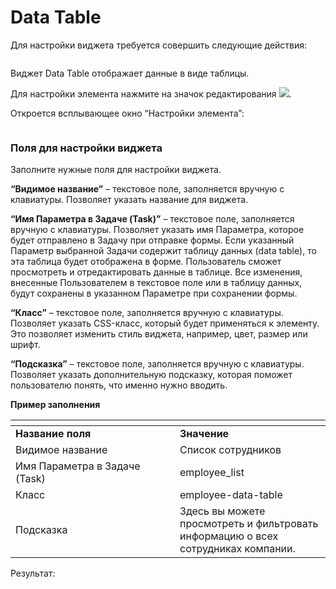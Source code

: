 # Data Table

Для настройки виджета требуется совершить следующие действия:

<figure><img src="https://lh7-rt.googleusercontent.com/docsz/AD_4nXebduGCR8ssmgkJQ-XwJRVMT6UNgt9qCpmb98L7qvBG9wISp8JOjTNir1Py6ciAUvRPecQZT_kEc-IRagOk-sRSklqLMFR_5rMAoN-ZX4cW88jcx4zYmgFCmzQzxEyK-9x9KYpvZg?key=MaiH_i6R9nFJ7ORngAk8_h6R" alt=""><figcaption></figcaption></figure>

Виджет Data Table отображает данные в виде таблицы.

Для настройки элемента нажмите на значок редактирования ![](https://lh7-rt.googleusercontent.com/docsz/AD_4nXeggsC_XK_BvWTlBO0iUOa4E_H-fABO3rcyJh05klPU7_cU6o0fZfwKzbetSaxr05COQBCEsJ4YqtCzWrOmjzunpLSBBuFWtPQUhoHod2LItaxVN7nMYUpe9KuU11td8dWJfR-Qbw?key=MaiH_i6R9nFJ7ORngAk8_h6R).&#x20;

Откроется всплывающее окно “Настройки элемента”:

<figure><img src="https://lh7-rt.googleusercontent.com/docsz/AD_4nXeeljpjc4wHfawnhr49PvUsRzAiC5BWXheifT-Bbil92vEOZR4Hdg_8LU_T4NqLfRPnrG1rAku8GAJ-BqbVNKUYnvODDs_L8FE28Qv2KPX33ZtrZdhQ1w0UYS6xzdS0ED0DkbIU?key=MaiH_i6R9nFJ7ORngAk8_h6R" alt=""><figcaption></figcaption></figure>

### Поля для настройки виджета

Заполните нужные поля для настройки виджета.

**“Видимое название”** – текстовое поле, заполняется вручную с клавиатуры. Позволяет указать название для виджета.

**“Имя Параметра в Задаче (Task)”** – текстовое поле, заполняется вручную с клавиатуры. Позволяет указать имя Параметра, которое будет отправлено в Задачу при отправке формы. Если указанный Параметр выбранной Задачи содержит таблицу данных (data table), то эта таблица будет отображена в форме. Пользователь сможет просмотреть и отредактировать данные в таблице. Все изменения, внесенные Пользователем в текстовое поле или в таблицу данных, будут сохранены в указанном Параметре при сохранении формы.

**“Класс”** – текстовое поле, заполняется вручную с клавиатуры. Позволяет указать CSS-класс, который будет применяться к элементу. Это позволяет изменить стиль виджета, например, цвет, размер или шрифт.

**“Подсказка”** – текстовое поле, заполняется вручную с клавиатуры. Позволяет указать дополнительную подсказку, которая поможет пользователю понять, что именно нужно вводить.

**Пример заполнения**

<table data-header-hidden><thead><tr><th width="247"></th><th></th></tr></thead><tbody><tr><td><strong>Название поля</strong></td><td><strong>Значение</strong></td></tr><tr><td>Видимое название</td><td>Список сотрудников</td></tr><tr><td>Имя Параметра в Задаче (Task)</td><td>employee_list</td></tr><tr><td>Класс</td><td>employee-data-table</td></tr><tr><td>Подсказка</td><td>Здесь вы можете просмотреть и фильтровать информацию о всех сотрудниках компании.</td></tr></tbody></table>

Результат:

<figure><img src="https://lh7-rt.googleusercontent.com/docsz/AD_4nXfhcevKYN4Zsv67Oa5DU20-QxbTomovBlBbnlfwH4Z2Q5w-cv2N5qW9ezGPuJEX-iBPWsMmddTGqxwUgSnW_SRTIknq-USlWvG_vjNEjROmXNWnRj6zgk-juUq1_fjNEAbXyC5IkA?key=MaiH_i6R9nFJ7ORngAk8_h6R" alt=""><figcaption></figcaption></figure>
